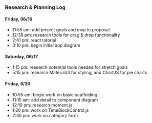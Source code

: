 ### Research & Planning Log

#### Friday, 06/16
* 11:55 am: add project goals and mvp to proposal.
* 12:38 pm: research tools for drag & drop functionality
* 2:41 pm: react tutorial
* 3:10 pm: begin initial app diagram

#### Saturday, 06/17
* 1:15 pm: research potential tools needed for stretch goals
* 5:15 pm: research MaterialUI for styling, and ChartJS for pie charts


#### Friday, 6/30
* 10:55 am: begin work on basic scaffolding
* 11:15 am: add detail to component diagram
* 12:10 pm: research moment.js
* 1:20 pm: work on TimeBlockControl.js
* 2:30 pm: work on category form